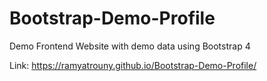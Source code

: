 # Bootstrap-Demo-Profile
Demo Frontend Website with demo data using Bootstrap 4

Link: https://ramyatrouny.github.io/Bootstrap-Demo-Profile/
